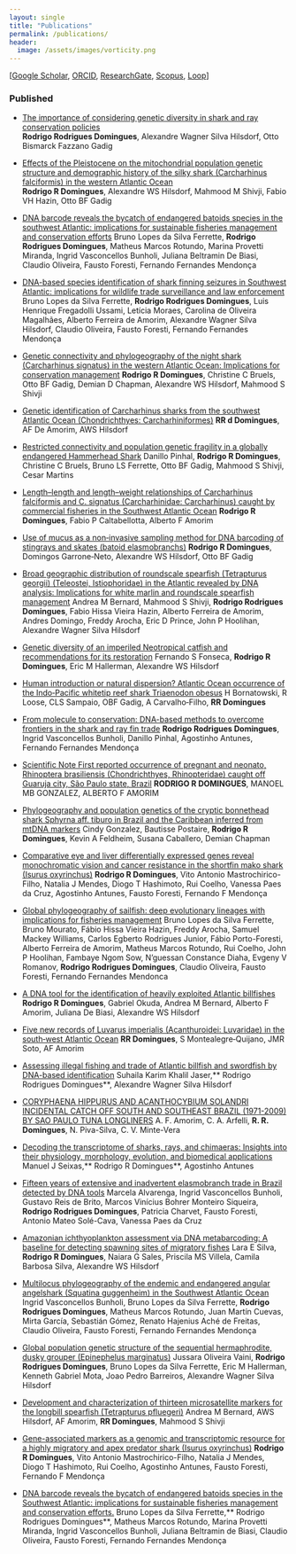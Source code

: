 ```yaml
---
layout: single
title: "Publications"
permalink: /publications/
header:
  image: /assets/images/vorticity.png
---
```


[[Google Scholar](https://scholar.google.com.br/citations?user=QEudMzIAAAAJ&hl=pt-BR), [ORCID](https://orcid.org/0000-0002-8979-645X), [ResearchGate](https://www.researchgate.net/profile/Rodrigo-Domingues-2), [Scopus](https://www.scopus.com/authid/detail.uri?authorId=55507606000), [Loop](https://loop.frontiersin.org/people/476911/overview)]


### Published   
- [The importance of considering genetic diversity in shark and ray conservation policies](https://link.springer.com/article/10.1007/s10592-017-1038-3)  
  **Rodrigo Rodrigues Domingues**, Alexandre Wagner Silva Hilsdorf, Otto Bismarck Fazzano Gadig 

- [Effects of the Pleistocene on the mitochondrial population genetic structure and demographic history of the silky shark (Carcharhinus falciformis) in the western Atlantic Ocean](https://link.springer.com/article/10.1007/s11160-017-9504-z)  
  **Rodrigo R Domingues**, Alexandre WS Hilsdorf, Mahmood M Shivji, Fabio VH Hazin, Otto BF Gadig 

- [DNA barcode reveals the bycatch of endangered batoids species in the southwest Atlantic: implications for sustainable fisheries management and conservation efforts](https://www.mdpi.com/2073-4425/10/4/304)
  Bruno Lopes da Silva Ferrette, **Rodrigo Rodrigues Domingues**, Matheus Marcos Rotundo, Marina Provetti Miranda, Ingrid Vasconcellos Bunholi, Juliana Beltramin De Biasi, Claudio Oliveira, Fausto Foresti, Fernando Fernandes Mendonça

- [DNA-based species identification of shark finning seizures in Southwest Atlantic: implications for wildlife trade surveillance and law enforcement](https://link.springer.com/article/10.1007/s10531-019-01862-0?wt_mc=Internal.Event.1.SEM.ArticleAuthorOnlineFirst&utm_source=ArticleAuthorContributingOnlineFirst&utm_medium=email&utm_content=AA_en_06082018&ArticleAuthorContributingOnlineFirst_20191013)
  Bruno Lopes da Silva Ferrette, **Rodrigo Rodrigues Domingues**, Luis Henrique Fregadolli Ussami, Letícia Moraes, Carolina de Oliveira Magalhães, Alberto Ferreira de Amorim, Alexandre Wagner Silva Hilsdorf, Claudio Oliveira, Fausto Foresti, Fernando Fernandes Mendonça  

- [Genetic connectivity and phylogeography of the night shark (Carcharhinus signatus) in the western Atlantic Ocean: Implications for conservation management](https://onlinelibrary.wiley.com/doi/abs/10.1002/aqc.2961) 
  **Rodrigo R Domingues**, Christine C Bruels, Otto BF Gadig, Demian D Chapman, Alexandre WS Hilsdorf, Mahmood S Shivji  
 
- [Genetic identification of Carcharhinus sharks from the southwest Atlantic Ocean (Chondrichthyes: Carcharhiniformes)](https://onlinelibrary.wiley.com/doi/abs/10.1111/jai.12154)
  **RR d Domingues**, AF De Amorim, AWS Hilsdorf  
  

- [Restricted connectivity and population genetic fragility in a globally endangered Hammerhead Shark](https://link.springer.com/article/10.1007/s11160-020-09607-x)
  Danillo Pinhal, **Rodrigo R Domingues**, Christine C Bruels, Bruno LS Ferrette, Otto BF Gadig, Mahmood S Shivji, Cesar Martins  
  
- [Length–length and length–weight relationships of Carcharhinus falciformis and C. signatus (Carcharhinidae: Carcharhinus) caught by commercial fisheries in the Southwest Atlantic Ocean](https://www.sciencedirect.com/science/article/pii/S2352485516300408)
  **Rodrigo R Domingues**, Fabio P Caltabellotta, Alberto F Amorim 

- [Use of mucus as a non‐invasive sampling method for DNA barcoding of stingrays and skates (batoid elasmobranchs)](https://onlinelibrary.wiley.com/doi/abs/10.1111/jfb.13919)
  **Rodrigo R Domingues**, Domingos Garrone‐Neto, Alexandre WS Hilsdorf, Otto BF Gadig

- [Broad geographic distribution of roundscale spearfish (Tetrapturus georgii) (Teleostei, Istiophoridae) in the Atlantic revealed by DNA analysis: Implications for white marlin and roundscale spearfish management](https://www.sciencedirect.com/science/article/pii/S0165783612003050)
  Andrea M Bernard, Mahmood S Shivji, **Rodrigo Rodrigues Domingues**, Fabio Hissa Vieira Hazin, Alberto Ferreira de Amorim, Andres Domingo, Freddy Arocha, Eric D Prince, John P Hoolihan, Alexandre Wagner Silva Hilsdorf

- [Genetic diversity of an imperiled Neotropical catfish and recommendations for its restoration](https://www.frontiersin.org/journals/genetics/articles/10.3389/fgene.2017.00196/full)
  Fernando S Fonseca, **Rodrigo R Domingues**, Eric M Hallerman, Alexandre WS Hilsdorf

- [Human introduction or natural dispersion? Atlantic Ocean occurrence of the Indo‐Pacific whitetip reef shark Triaenodon obesus](https://onlinelibrary.wiley.com/doi/abs/10.1111/jfb.13528)
  H Bornatowski, R Loose, CLS Sampaio, OBF Gadig, A Carvalho‐Filho, **RR Domingues**

- [From molecule to conservation: DNA-based methods to overcome frontiers in the shark and ray fin trade](https://link.springer.com/article/10.1007/s12686-021-01194-8)
 **Rodrigo Rodrigues Domingues**, Ingrid Vasconcellos Bunholi, Danillo Pinhal, Agostinho Antunes, Fernando Fernandes Mendonça

- [Scientific Note First reported occurrence of pregnant and neonato, Rhinoptera brasiliensis (Chondrichthyes, Rhinopteridae) caught off Guaruja city, São Paulo state, Brazil](https://panamjas.org/pdf_artigos/PANAMJAS_4(4)_605-608.pdf)
  **RODRIGO R DOMINGUES**, MANOEL MB GONZALEZ, ALBERTO F AMORIM

- [Phylogeography and population genetics of the cryptic bonnethead shark Sphyrna aff. tiburo in Brazil and the Caribbean inferred from mtDNA markers](https://onlinelibrary.wiley.com/doi/abs/10.1111/jfb.14896)
  Cindy Gonzalez, Bautisse Postaire, **Rodrigo R Domingues**, Kevin A Feldheim, Susana Caballero, Demian Chapman

- [Comparative eye and liver differentially expressed genes reveal monochromatic vision and cancer resistance in the shortfin mako shark (Isurus oxyrinchus)](https://www.sciencedirect.com/science/article/pii/S0888754320301075)
  **Rodrigo R Domingues**, Vito Antonio Mastrochirico-Filho, Natalia J Mendes, Diogo T Hashimoto, Rui Coelho, Vanessa Paes da Cruz, Agostinho Antunes, Fausto Foresti, Fernando F Mendonça

- [Global phylogeography of sailfish: deep evolutionary lineages with implications for fisheries management](https://link.springer.com/article/10.1007/s10750-021-04587-w)
  Bruno Lopes da Silva Ferrette, Bruno Mourato, Fábio Hissa Vieira Hazin, Freddy Arocha, Samuel Mackey Williams, Carlos Egberto Rodrigues Junior, Fábio Porto-Foresti, Alberto Ferreira de Amorim, Matheus Marcos Rotundo, Rui Coelho, John P Hoolihan, Fambaye Ngom Sow, N’guessan Constance Diaha, Evgeny V Romanov, **Rodrigo Rodrigues Domingues**, Claudio Oliveira, Fausto Foresti, Fernando Fernandes Mendonca

- [A DNA tool for the identification of heavily exploited Atlantic billfishes](https://link.springer.com/article/10.1007/s12686-015-0489-4)
  **Rodrigo R Domingues**, Gabriel Okuda, Andrea M Bernard, Alberto F Amorim, Juliana De Biasi, Alexandre WS Hilsdorf

- [Five new records of Luvarus imperialis (Acanthuroidei: Luvaridae) in the south‐west Atlantic Ocean](https://onlinelibrary.wiley.com/doi/abs/10.1111/jfb.12629)
 **RR Domingues**, S Montealegre‐Quijano, JMR Soto, AF Amorim

- [Assessing illegal fishing and trade of Atlantic billfish and swordfish by DNA-based identification](https://link.springer.com/article/10.1007/s12686-021-01190-y)
  Suhaila Karim Khalil Jaser,** Rodrigo Rodrigues Domingues**, Alexandre Wagner Silva Hilsdorf

- [CORYPHAENA HIPPURUS AND ACANTHOCYBIUM SOLANDRI INCIDENTAL CATCH OFF SOUTH AND SOUTHEAST BRAZIL (1971-2009) BY SAO PAULO TUNA LONGLINERS](https://www.researchgate.net/profile/Rodrigo-Domingues-2/publication/266969740_Coryphaena_hippurus_and_Acanthocybium_solandri_incidental_catch_off_South_and_Southeast_Brazil_1971-2009_by_Sao_Paulo_tuna_longliners/links/544018d00cf2be1758cffa4e/Coryphaena-hippurus-and-Acanthocybium-solandri-incidental-catch-off-South-and-Southeast-Brazil-1971-2009-by-Sao-Paulo-tuna-longliners.pdf)
  A. F. Amorim, C. A. Arfelli, **R. R. Domingues**, N. Piva-Silva, C. V. Minte-Vera

- [Decoding the transcriptome of sharks, rays, and chimaeras: Insights into their physiology, morphology, evolution, and biomedical applications](https://www.mdpi.com/2410-3888/8/5/271)
  Manuel J Seixas,** Rodrigo R Domingues**, Agostinho Antunes

- [Fifteen years of extensive and inadvertent elasmobranch trade in Brazil detected by DNA tools](https://ecoevorxiv.org/repository/view/6117/)
  Marcela Alvarenga, Ingrid Vasconcellos Bunholi, Gustavo Reis de Brito, Marcos Vinícius Bohrer Monteiro Siqueira, **Rodrigo Rodrigues Domingues**, Patricia Charvet, Fausto Foresti, Antonio Mateo Solé-Cava, Vanessa Paes da Cruz

- [Amazonian ichthyoplankton assessment via DNA metabarcoding: A baseline for detecting spawning sites of migratory fishes](https://www.sciencedirect.com/science/article/pii/S0006320723002811)
  Lara E Silva, **Rodrigo R Domingues**, Naiara G Sales, Priscila MS Villela, Camila Barbosa Silva, Alexandre WS Hilsdorf

- [Multilocus phylogeography of the endemic and endangered angular angelshark (Squatina guggenheim) in the Southwest Atlantic Ocean](https://link.springer.com/article/10.1007/s10750-022-04855-3)
  Ingrid Vasconcellos Bunholi, Bruno Lopes da Silva Ferrette, **Rodrigo Rodrigues Domingues**, Matheus Marcos Rotundo, Juan Martín Cuevas, Mirta García, Sebastián Gómez, Renato Hajenius Aché de Freitas, Claudio Oliveira, Fausto Foresti, Fernando Fernandes Mendonça

- [Global population genetic structure of the sequential hermaphrodite, dusky grouper (Epinephelus marginatus)](https://onlinelibrary.wiley.com/doi/abs/10.1002/aqc.3608)
  Jussara Oliveira Vaini, **Rodrigo Rodrigues Domingues**, Bruno Lopes da Silva Ferrette, Eric M Hallerman, Kenneth Gabriel Mota, Joao Pedro Barreiros, Alexandre Wagner Silva Hilsdorf

- [Development and characterization of thirteen microsatellite markers for the longbill spearfish (Tetrapturus pfluegeri)](https://link.springer.com/article/10.1007/s12686-013-0038-y)
  Andrea M Bernard, AWS Hilsdorf, AF Amorim, **RR Domingues**, Mahmood S Shivji

- [Gene-associated markers as a genomic and transcriptomic resource for a highly migratory and apex predator shark (Isurus oxyrinchus)](https://link.springer.com/article/10.1007/s00227-022-04094-z)
  **Rodrigo R Domingues**, Vito Antonio Mastrochirico-Filho, Natalia J Mendes, Diogo T Hashimoto, Rui Coelho, Agostinho Antunes, Fausto Foresti, Fernando F Mendonça

- [DNA barcode reveals the bycatch of endangered batoids species in the Southwest Atlantic: implications for sustainable fisheries management and conservation efforts.](https://www.cabidigitallibrary.org/doi/full/10.5555/20203312342)
  Bruno Lopes da Silva Ferrette,** Rodrigo Rodrigues Domingues**, Matheus Marcos Rotundo, Marina Provetti Miranda, Ingrid Vasconcellos Bunholi, Juliana Beltramin de Biasi, Claudio Oliveira, Fausto Foresti, Fernando Fernandes Mendonça
  
